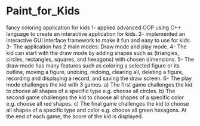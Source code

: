 # Paint_for_Kids
fancy coloring application for kids
1- applied advanced OOP using C++ language to create an interactive application for kids.
2- implemented an interactive GUI interface framework to make it fun and easy to use for kids.
3- The application has 2 main modes: Draw mode and play mode.
4- The kid can start with the draw mode by adding shapes such as (triangles, circles, rectangles, squares, and hexagons) with chosen dimensions.
5- The draw mode has many features such as coloring a selected figure or its outline, moving a figure, undoing, redoing, clearing all, deleting a figure, recording and displaying a record, and saving the draw screen.
6- The play mode challenges the kid with 3 games.
  a) The first game challenges the kid to choose all shapes of a specific type e.g. choose all circles.
  b) The second game challenges the kid to choose all shapes of a specific color e.g. choose all red shapes. 
  c) The final game challenges the kid to choose all shapes of a specific type and color e.g. choose all green hexagons.
  At the end of each game, the score of the kid is displayed.
